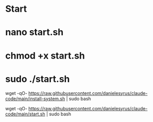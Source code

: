 # Start 


# nano start.sh
# chmod +x start.sh
# sudo ./start.sh
 





wget -qO- https://raw.githubusercontent.com/danielesyrus/claude-code/main/install-system.sh | sudo bash




wget -qO- https://raw.githubusercontent.com/danielesyrus/claude-code/main/start.sh | sudo bash
